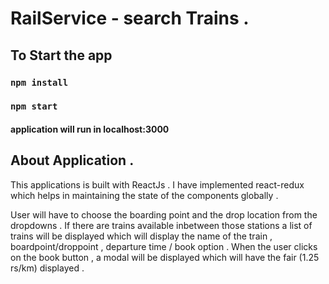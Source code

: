 # RailService - search Trains . 
## To Start the app 

### `npm install`
### `npm start`

#### application will run in localhost:3000

## About Application .

This applications is built with ReactJs . I have implemented react-redux which helps in maintaining the state of the components globally . 

User will have to choose the boarding point and the drop location from the dropdowns . If there are trains available inbetween those stations a list of trains will be displayed which will display the name of the train , boardpoint/droppoint , departure time / book option . When the user clicks on the book button , a modal will be displayed which will have the fair (1.25 rs/km) displayed . 